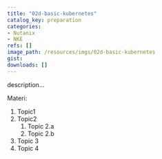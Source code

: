 ```yaml
---
title: "02d-basic-kubernetes"
catalog_key: preparation
categories:
- Nutanix
- NKE
refs: []
image_path: /resources/imgs/02d-basic-kubernetes
gist: 
downloads: []
---
```



description...

<!--more-->

Materi: 

1. Topic1
2. Topic2
    1. Topic 2.a
    2. Topic 2.b
3. Topic 3
4. Topic 4